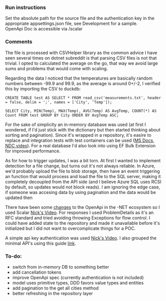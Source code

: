 ### Run instructions

Set the absolute path for the source file and the authentication key in the appropriate appsettings.json file, see Development for a sample.  
OpenApi Doc is accessible via /scalar

### Comments

The file is processed with CSVHelper library as the common advice I have seen several times on dotnet subreddit is that parsing CSV files is not that trivial. I opted to calculated the average on the go, that way we avoid large sums and problems that would come with scaling. 

Regarding the data I noticed that the temperatures are basically random numbers between -99.9 and 99.9, as the average is around 0+/-2, I verified this by importing the CSV to duckdb:

`CREATE TABLE test AS SELECT * FROM read_csv('measurements.txt', header = false, delim = ';', names = ['City', 'Temp']);`  

`SELECT City, MIN(Temp), MAX(Temp), AVG(Temp) AS AvgTemp, COUNT(*) AS Count FROM test GROUP BY City ORDER BY AvgTemp ASC;`

For the sake of simplicity an in-memory database was used (at first I wondered, if I'd just stick with the dictionary but then started thinking about sorting and pagination). Since it's wrapped in a repository, it's easire to replace and integration tests with test containers can be used ([MS Docs](https://learn.microsoft.com/en-us/ef/core/testing/choosing-a-testing-strategy), [NDC video](https://www.youtube.com/watch?v=td9HE0vxsf4)). For a real database I'd also look into using EF Bulk Extension for improved performance.

As for how to trigger updates, I was a bit torn. At first I wanted to implement detection for a file change, but turns out it's not always reliable. In Azure, we'd probably upload the file to blob storage, then have an event triggering an function that would process and load the file to the SQL server, making it completely decoupled from the API side (and I believe Azure SQL uses RCSI by default, so updates would not block reads). I am ignoring the edge case, if someone was accesing data by using pagination and the data would be updated then

There have been some [changes](https://devblogs.microsoft.com/dotnet/dotnet9-openapi/) to the OpenApi in the -NET ecosystem so I used Scalar [Nick's Video](https://www.youtube.com/watch?v=8yI4gD1HruY). For responses I used ProblemDetails as it's an RFC standard and tried avoiding throwing Exceptions for flow control. I could have added state to the repository and made it unavailable before it's initialized but I did not want to overcomplicate things for a POC.

A simple api key authentication was used [Nick's Video](https://www.youtube.com/watch?v=GrJJXixjR8M). I also grouped the minimal API's using this guide [link](https://www.tessferrandez.com/blog/2023/10/31/organizing-minimal-apis.html).

### To-do:

- switch from in-memory DB to something better
- add cancellation tokens
- improve OpenApi spec (currently authentication is not included)
- model uses primitive types, DDD favors value types and entities
- add pagination to the get all cities method
- better refreshing in the repository layer
